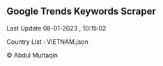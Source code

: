 

## Google Trends Keywords Scraper 
 
Last Update 08-01-2023 , 10:15:02

Country List :
VIETNAM.json



© Abdul Muttaqin 
